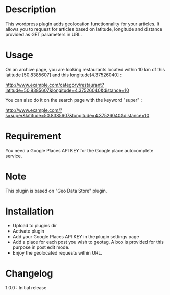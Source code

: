 # Description

This wordpress plugin adds geolocation functionnality for your articles. It allows you to request for articles based on latitude, longitude and distance provided as GET parameters in URL.

# Usage

On an archive page, you are looking restaurants located within 10 km of this latitude [50.8385607] and this longitude[4.37526040] :

http://www.example.com/category/restaurant?latitude=50.8385607&longitude=4.37526040&distance=10

You can also do it on the search page with the keyword "super" :

http://www.example.com/?s=super&latitude=50.8385607&longitude=4.37526040&distance=10

# Requirement

You need a Google Places API KEY for the Google place autocomplete service.

# Note

This plugin is based on "Geo Data Store" plugin.

# Installation

* Upload to plugins dir
* Activate plugin
* Add your Google Places API KEY in the plugin settings page
* Add a place for each post you wish to geotag. A box is provided for this purpose in post edit mode.
* Enjoy the geolocated requests within URL.

# Changelog

1.0.0 : Initial release
